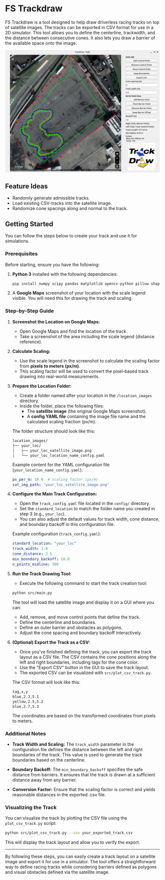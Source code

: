 # FS Trackdraw

FS Trackdraw is a tool designed to help draw driverless racing tracks on 
top of satellite images. The tracks can be exported in CSV format for use in a 2D simulator. 
This tool allows you to define the centerline, trackwidth, and the distance between 
consecutive cones. It also lets you draw a barrier of the available space onto the image.

![GUI Screenshot](gui_img.png)

## Feature Ideas
- Randomly generate admissible tracks.
- Load existing CSV-tracks into the satellite image.
- Randomize cone spacings along and normal to the track.

## Getting Started

You can follow the steps below to create your track and use it for simulations.

### Prerequisites

Before starting, ensure you have the following:

1. **Python 3** installed with the following dependencies:

   ```bash
   pip install numpy scipy pandas matplotlib opencv-python pillow shapely pyyaml PyQt5
   ```

2. A **Google Maps** screenshot of your location with the scale legend visible. You will need this for drawing the track and scaling.

### Step-by-Step Guide

1. **Screenshot the Location on Google Maps:**
   - Open Google Maps and find the location of the track.
   - Take a screenshot of the area including the scale legend (distance reference).

2. **Calculate Scaling:**
   - Use the scale legend in the screenshot to calculate the scaling factor from **pixels to meters (px/m)**.
   - This scaling factor will be used to convert the pixel-based track drawing into real-world measurements.

3. **Prepare the Location Folder:**
   - Create a folder named after your location in the `/location_images` directory.
   - Inside the folder, place the following files:
     - The **satellite image** (the original Google Maps screenshot).
     - A **config YAML file** containing the image file name and the calculated scaling fraction (px/m).
   
   The folder structure should look like this:
   
   ```
   location_images/
   ├── your_loc/
   │   ├── your_loc_satellite_image.png
   │   └── your_loc_location_name_config.yaml
   ```

   Example content for the YAML configuration file (`your_location_name_config.yaml`):

   ```yaml
   px_per_m: 10.0  # scaling factor (px/m)
   sat_img_path: 'your_loc_satellite_image.png'
   ```

4. **Configure the Main Track Configuration:**
   - Open the `track_config.yaml` file located in the `config/` directory.
   - Set the `standard_location` to match the folder name you created in step 3 (e.g., `your_loc`).
   - You can also adjust the default values for track width, cone distance, and boundary backoff in this configuration file.

   Example configuration (`track_config.yaml`):

   ```yaml
   standard_location: "your_loc"
   track_width: 3.0
   cone_distance: 3.5
   min_boundary_backoff: 10.0
   n_points_midline: 300
   ```

6. **Run the Track Drawing Tool:**
   - Execute the following command to start the track creation tool:

   ```bash
   python src/main.py
   ```

   The tool will load the satellite image and display it on a GUI where you can:
   - Add, remove, and move control points that define the track.
   - Define the centerline and boundaries.
   - Define an outer barrier and obstacles as polygons.
   - Adjust the cone spacing and boundary backoff interactively.

7. **(Optional) Export the Track as a CSV:**
   - Once you've finished defining the track, you can export the track layout as a CSV file. The CSV contains the cone positions along the left and right boundaries, including tags for the cone color.
   - Use the "Export CSV" button in the GUI to save the track layout.
   - The exported CSV can be visualized with `src/plot_csv_track.py`.

   The CSV format will look like this:

   ```csv
   tag,x,y
   blue,2.3,5.1
   yellow,2.5,5.2
   blue,2.7,5.3
   ```

   The coordinates are based on the transformed coordinates from pixels to meters.

### Additional Notes

- **Track Width and Scaling:**
  The `track_width` parameter in the configuration file defines the distance between the left and right boundaries of the track. This value is used to generate the track boundaries based on the centerline.

- **Boundary Backoff:**
  The `min_boundary_backoff` specifies the safe distance from barriers. It ensures that the track is drawn at a sufficient distance away from any barrier.

- **Conversion Factor:**
  Ensure that the scaling factor is correct and yields reasonable distances in the exported .csv file.

### Visualizing the Track

You can visualize the track by plotting the CSV file using the `plot_csv_track.py` script:

```bash
python src/plot_csv_track.py --csv your_exported_track.csv
```

This will display the track layout and allow you to verify the export.

---

By following these steps, you can easily create a track layout on a satellite image and export it for use in a simulator. The tool offers a straightforward way to define racing tracks while considering barriers defined as polygons and visual obstacles defined via the satellite image.